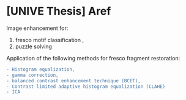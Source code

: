 # [UNIVE Thesis] Aref 

Image enhancement for:
1) fresco motif classification , 
2) puzzle solving



Application of the following methods for fresco fragment restoration:
```diff
- Histogram equalization, 
- gamma correction, 
- balanced contrast enhancement technique (BCET), 
- Contrast limited adaptive histogram equalization (CLAHE)
- ICA 
```
